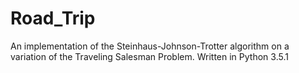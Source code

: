 # Road_Trip
An implementation of the Steinhaus-Johnson-Trotter algorithm on a variation of the Traveling Salesman Problem. Written in Python 3.5.1
